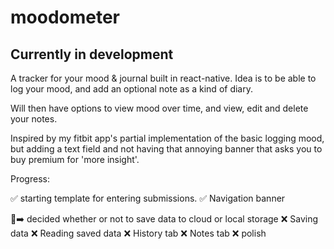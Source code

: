 # moodometer

## Currently in development

A tracker for your mood & journal built in react-native.
Idea is to be able to log your mood, and add an optional note as a kind of diary.

Will then have options to view mood over time, and view, edit and delete your notes.


Inspired by my fitbit app's partial implementation of the basic logging mood, but adding a text field and not having that annoying banner that asks you to buy premium for 'more insight'.

Progress:

✅ starting template for entering submissions.
✅ Navigation banner

🚧➡️ decided whether or not to save data to cloud or local storage
❌ Saving data
❌ Reading saved data
❌ History tab
❌ Notes tab
❌ polish
